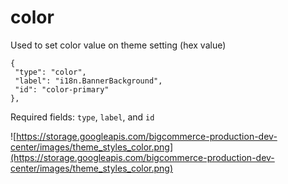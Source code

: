 # color

Used to set color value on theme setting (hex value)

```
{
 "type": "color",
 "label": "i18n.BannerBackground",
 "id": "color-primary"
},
```
Required fields: `type`, `label`, and  `id`


![https://storage.googleapis.com/bigcommerce-production-dev-center/images/theme_styles_color.png](https://storage.googleapis.com/bigcommerce-production-dev-center/images/theme_styles_color.png)
